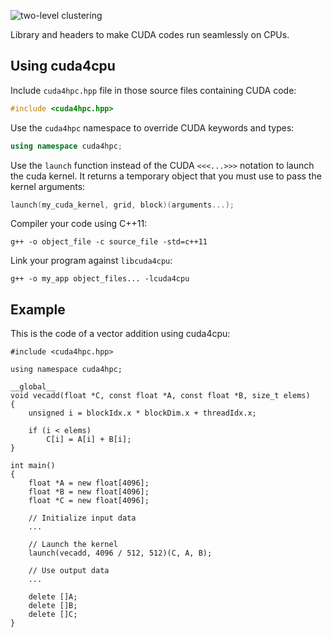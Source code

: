 ![two-level clustering](https://raw.githubusercontent.com/wiki/javier-cabezas/cuda4cpu/images/cuda4cpu_logo_300x75.png)

Library and headers to make CUDA codes run seamlessly on CPUs.

Using cuda4cpu
--------------

Include `cuda4hpc.hpp` file in those source files containing CUDA code:
```cpp
#include <cuda4hpc.hpp>
```
Use the `cuda4hpc` namespace to override CUDA keywords and types:
```cpp
using namespace cuda4hpc;
```
Use the `launch` function instead of the CUDA `<<<...>>>` notation to launch the cuda kernel. It returns a temporary object that you must use to pass the kernel arguments:
```cpp
launch(my_cuda_kernel, grid, block)(arguments...);
```
Compiler your code using C++11:
```
g++ -o object_file -c source_file -std=c++11
```
Link your program against `libcuda4cpu`:
```
g++ -o my_app object_files... -lcuda4cpu
```

Example
-------

This is the code of a vector addition using cuda4cpu:
```CUDA
#include <cuda4hpc.hpp>

using namespace cuda4hpc;

__global__
void vecadd(float *C, const float *A, const float *B, size_t elems)
{
    unsigned i = blockIdx.x * blockDim.x + threadIdx.x;

    if (i < elems)
        C[i] = A[i] + B[i];
}

int main()
{
    float *A = new float[4096];
    float *B = new float[4096];
    float *C = new float[4096];

    // Initialize input data
    ...

    // Launch the kernel
    launch(vecadd, 4096 / 512, 512)(C, A, B);

    // Use output data
    ...

    delete []A;
    delete []B;
    delete []C;
}
```
